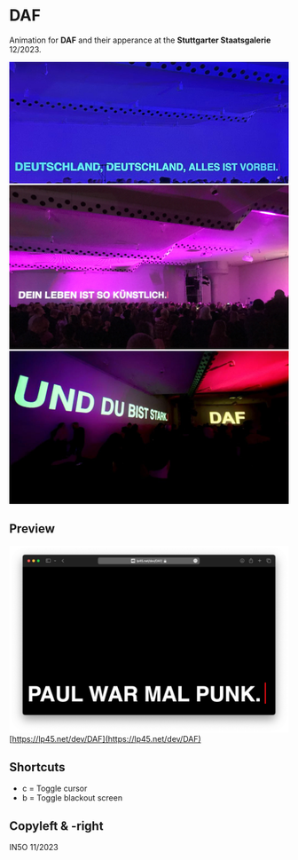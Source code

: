 # DAF

Animation for **DAF** and their apperance at the **Stuttgarter Staatsgalerie** 12/2023.

![Staatsgalerie Stuttgart Documentation 001](images/documentation_001.jpeg)
![Staatsgalerie Stuttgart Documentation 003](images/documentation_003.jpeg)
![Staatsgalerie Stuttgart Documentation 002](images/documentation_002.jpeg)

## Preview

![Screenshot rendering](images/render_screenshot_001.png)
[https://lp45.net/dev/DAF](https://lp45.net/dev/DAF)

## Shortcuts

- c = Toggle cursor
- b = Toggle blackout screen


## Copyleft & -right

IN5O 11/2023
